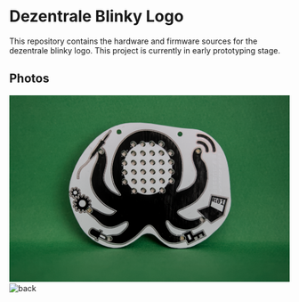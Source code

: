 # Dezentrale Blinky Logo

This repository contains the hardware and firmware sources for the dezentrale blinky logo.
This project is currently in early prototyping stage.

## Photos
![front](photos/20250502_0034.png)
![back](photos/20250502_0033.png)